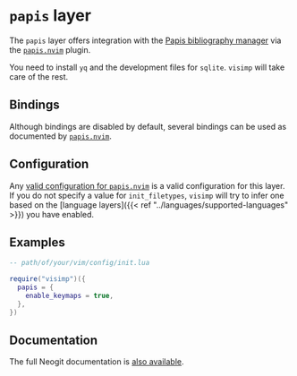 # `papis` layer

The `papis` layer offers integration with the [Papis bibliography
manager](https://papis.readthedocs.io/en/latest/) via the
[`papis.nvim`](https://papis.readthedocs.io/en/latest/) plugin.

You need to install `yq` and the development files for `sqlite`. `visimp` will
take care of the rest.

## Bindings

Although bindings are disabled by default, several bindings can be used as
documented by [`papis.nvim`](https://github.com/jghauser/`papis.nvim`#keymaps).

## Configuration

Any [valid configuration for
`papis.nvim`](https://github.com/jghauser/papis.nvim#setup) is a valid
configuration for this layer. If you do not specify a value for
`init_filetypes`, `visimp` will try to infer one based on the [language
layers]({{< ref "../languages/supported-languages" >}}) you have enabled.

## Examples

```lua
-- path/of/your/vim/config/init.lua

require("visimp")({
  papis = {
    enable_keymaps = true,
  },
})
```

## Documentation

The full Neogit documentation is [also
available](https://github.com/jghauser/papis.nvim/blob/main/doc/papis.txt).
